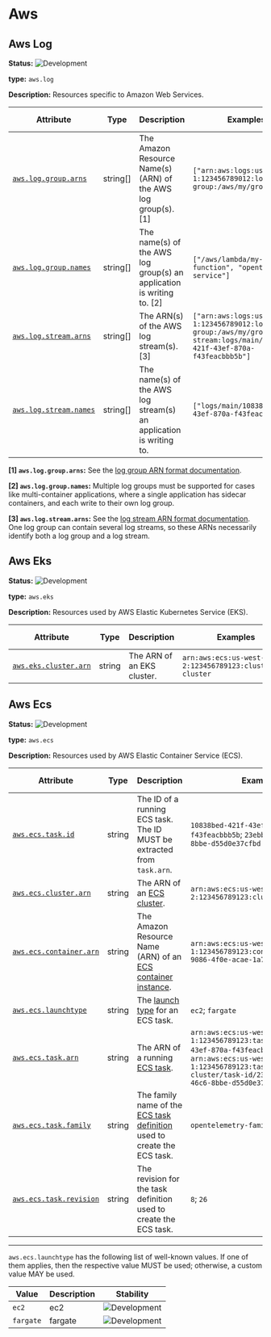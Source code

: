 <!-- NOTE: THIS FILE IS AUTOGENERATED. DO NOT EDIT BY HAND. -->
<!-- see templates/registry/markdown/entity_namespace.md.j2 -->




# Aws




## Aws Log

**Status:** ![Development](https://img.shields.io/badge/-development-blue)

**type:** `aws.log`

**Description:** Resources specific to Amazon Web Services.



| Attribute  | Type | Description  | Examples  | [Requirement Level](https://opentelemetry.io/docs/specs/semconv/general/attribute-requirement-level/) | Stability |
|---|---|---|---|---|---|
| [`aws.log.group.arns`](/docs/registry/attribute/aws.md) | string[] | The Amazon Resource Name(s) (ARN) of the AWS log group(s). [1] | `["arn:aws:logs:us-west-1:123456789012:log-group:/aws/my/group:*"]` | `Recommended` | ![Development](https://img.shields.io/badge/-development-blue) |
| [`aws.log.group.names`](/docs/registry/attribute/aws.md) | string[] | The name(s) of the AWS log group(s) an application is writing to. [2] | `["/aws/lambda/my-function", "opentelemetry-service"]` | `Recommended` | ![Development](https://img.shields.io/badge/-development-blue) |
| [`aws.log.stream.arns`](/docs/registry/attribute/aws.md) | string[] | The ARN(s) of the AWS log stream(s). [3] | `["arn:aws:logs:us-west-1:123456789012:log-group:/aws/my/group:log-stream:logs/main/10838bed-421f-43ef-870a-f43feacbbb5b"]` | `Recommended` | ![Development](https://img.shields.io/badge/-development-blue) |
| [`aws.log.stream.names`](/docs/registry/attribute/aws.md) | string[] | The name(s) of the AWS log stream(s) an application is writing to. | `["logs/main/10838bed-421f-43ef-870a-f43feacbbb5b"]` | `Recommended` | ![Development](https://img.shields.io/badge/-development-blue) |

**[1] `aws.log.group.arns`:** See the [log group ARN format documentation](https://docs.aws.amazon.com/AmazonCloudWatch/latest/logs/iam-access-control-overview-cwl.html#CWL_ARN_Format).

**[2] `aws.log.group.names`:** Multiple log groups must be supported for cases like multi-container applications, where a single application has sidecar containers, and each write to their own log group.

**[3] `aws.log.stream.arns`:** See the [log stream ARN format documentation](https://docs.aws.amazon.com/AmazonCloudWatch/latest/logs/iam-access-control-overview-cwl.html#CWL_ARN_Format). One log group can contain several log streams, so these ARNs necessarily identify both a log group and a log stream.



## Aws Eks

**Status:** ![Development](https://img.shields.io/badge/-development-blue)

**type:** `aws.eks`

**Description:** Resources used by AWS Elastic Kubernetes Service (EKS).



| Attribute  | Type | Description  | Examples  | [Requirement Level](https://opentelemetry.io/docs/specs/semconv/general/attribute-requirement-level/) | Stability |
|---|---|---|---|---|---|
| [`aws.eks.cluster.arn`](/docs/registry/attribute/aws.md) | string | The ARN of an EKS cluster. | `arn:aws:ecs:us-west-2:123456789123:cluster/my-cluster` | `Recommended` | ![Development](https://img.shields.io/badge/-development-blue) |



## Aws Ecs

**Status:** ![Development](https://img.shields.io/badge/-development-blue)

**type:** `aws.ecs`

**Description:** Resources used by AWS Elastic Container Service (ECS).



| Attribute  | Type | Description  | Examples  | [Requirement Level](https://opentelemetry.io/docs/specs/semconv/general/attribute-requirement-level/) | Stability |
|---|---|---|---|---|---|
| [`aws.ecs.task.id`](/docs/registry/attribute/aws.md) | string | The ID of a running ECS task. The ID MUST be extracted from `task.arn`. | `10838bed-421f-43ef-870a-f43feacbbb5b`; `23ebb8ac-c18f-46c6-8bbe-d55d0e37cfbd` | `Conditionally Required` If and only if `task.arn` is populated. | ![Development](https://img.shields.io/badge/-development-blue) |
| [`aws.ecs.cluster.arn`](/docs/registry/attribute/aws.md) | string | The ARN of an [ECS cluster](https://docs.aws.amazon.com/AmazonECS/latest/developerguide/clusters.html). | `arn:aws:ecs:us-west-2:123456789123:cluster/my-cluster` | `Recommended` | ![Development](https://img.shields.io/badge/-development-blue) |
| [`aws.ecs.container.arn`](/docs/registry/attribute/aws.md) | string | The Amazon Resource Name (ARN) of an [ECS container instance](https://docs.aws.amazon.com/AmazonECS/latest/developerguide/ECS_instances.html). | `arn:aws:ecs:us-west-1:123456789123:container/32624152-9086-4f0e-acae-1a75b14fe4d9` | `Recommended` | ![Development](https://img.shields.io/badge/-development-blue) |
| [`aws.ecs.launchtype`](/docs/registry/attribute/aws.md) | string | The [launch type](https://docs.aws.amazon.com/AmazonECS/latest/developerguide/launch_types.html) for an ECS task. | `ec2`; `fargate` | `Recommended` | ![Development](https://img.shields.io/badge/-development-blue) |
| [`aws.ecs.task.arn`](/docs/registry/attribute/aws.md) | string | The ARN of a running [ECS task](https://docs.aws.amazon.com/AmazonECS/latest/developerguide/ecs-account-settings.html#ecs-resource-ids). | `arn:aws:ecs:us-west-1:123456789123:task/10838bed-421f-43ef-870a-f43feacbbb5b`; `arn:aws:ecs:us-west-1:123456789123:task/my-cluster/task-id/23ebb8ac-c18f-46c6-8bbe-d55d0e37cfbd` | `Recommended` | ![Development](https://img.shields.io/badge/-development-blue) |
| [`aws.ecs.task.family`](/docs/registry/attribute/aws.md) | string | The family name of the [ECS task definition](https://docs.aws.amazon.com/AmazonECS/latest/developerguide/task_definitions.html) used to create the ECS task. | `opentelemetry-family` | `Recommended` | ![Development](https://img.shields.io/badge/-development-blue) |
| [`aws.ecs.task.revision`](/docs/registry/attribute/aws.md) | string | The revision for the task definition used to create the ECS task. | `8`; `26` | `Recommended` | ![Development](https://img.shields.io/badge/-development-blue) |

---

`aws.ecs.launchtype` has the following list of well-known values. If one of them applies, then the respective value MUST be used; otherwise, a custom value MAY be used.

| Value  | Description | Stability |
|---|---|---|
| `ec2` | ec2 | ![Development](https://img.shields.io/badge/-development-blue) |
| `fargate` | fargate | ![Development](https://img.shields.io/badge/-development-blue) |




